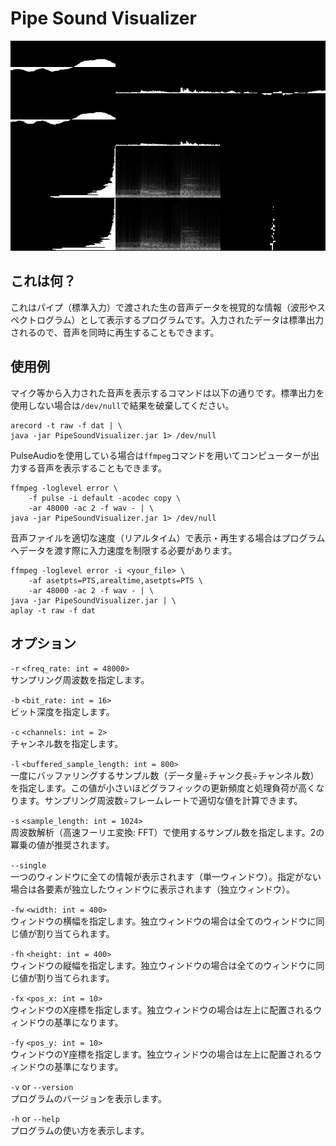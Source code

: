 # Pipe Sound Visualizer

![スクリーンショット](./sample.png)

## これは何？

これはパイプ（標準入力）で渡された生の音声データを視覚的な情報（波形やスペクトログラム）として表示するプログラムです。入力されたデータは標準出力されるので、音声を同時に再生することもできます。

## 使用例

マイク等から入力された音声を表示するコマンドは以下の通りです。標準出力を使用しない場合は`/dev/null`で結果を破棄してください。

```sh:Bash
arecord -t raw -f dat | \
java -jar PipeSoundVisualizer.jar 1> /dev/null
```

PulseAudioを使用している場合は`ffmpeg`コマンドを用いてコンピューターが出力する音声を表示することもできます。

```sh:Bash
ffmpeg -loglevel error \
    -f pulse -i default -acodec copy \
    -ar 48000 -ac 2 -f wav - | \
java -jar PipeSoundVisualizer.jar 1> /dev/null
```

音声ファイルを適切な速度（リアルタイム）で表示・再生する場合はプログラムへデータを渡す際に入力速度を制限する必要があります。

```sh:Bash
ffmpeg -loglevel error -i <your_file> \
    -af asetpts=PTS,arealtime,asetpts=PTS \
    -ar 48000 -ac 2 -f wav - | \
java -jar PipeSoundVisualizer.jar | \
aplay -t raw -f dat
```

## オプション

`-r` `<freq_rate: int = 48000>`  
サンプリング周波数を指定します。

`-b` `<bit_rate: int = 16>`  
ビット深度を指定します。

`-c` `<channels: int = 2>`  
チャンネル数を指定します。

`-l` `<buffered_sample_length: int = 800>`  
一度にバッファリングするサンプル数（データ量÷チャンク長÷チャンネル数）を指定します。この値が小さいほどグラフィックの更新頻度と処理負荷が高くなります。サンプリング周波数÷フレームレートで適切な値を計算できます。

`-s` `<sample_length: int = 1024>`  
周波数解析（高速フーリエ変換: FFT）で使用するサンプル数を指定します。2の冪乗の値が推奨されます。

`--single`  
一つのウィンドウに全ての情報が表示されます（単一ウィンドウ）。指定がない場合は各要素が独立したウィンドウに表示されます（独立ウィンドウ）。

`-fw` `<width: int = 400>`  
ウィンドウの横幅を指定します。独立ウィンドウの場合は全てのウィンドウに同じ値が割り当てられます。

`-fh` `<height: int = 400>`  
ウィンドウの縦幅を指定します。独立ウィンドウの場合は全てのウィンドウに同じ値が割り当てられます。

`-fx` `<pos_x: int = 10>`  
ウィンドウのX座標を指定します。独立ウィンドウの場合は左上に配置されるウィンドウの基準になります。

`-fy` `<pos_y: int = 10>`  
ウィンドウのY座標を指定します。独立ウィンドウの場合は左上に配置されるウィンドウの基準になります。

`-v` or `--version`  
プログラムのバージョンを表示します。

`-h` or `--help`  
プログラムの使い方を表示します。
